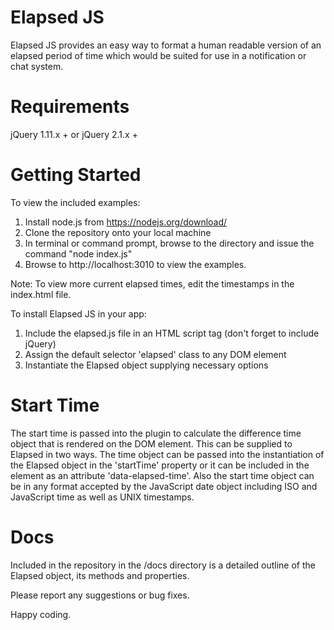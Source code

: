 # Elapsed JS
Elapsed JS provides an easy way to format a human readable version of an elapsed period of time which would be suited for use in a notification or chat system.

# Requirements
jQuery 1.11.x + or jQuery 2.1.x +

# Getting Started

To view the included examples:

1. Install node.js from https://nodejs.org/download/
2. Clone the repository onto your local machine
3. In terminal or command prompt, browse to the directory and issue the command "node index.js"
4. Browse to http://localhost:3010 to view the examples. 

Note: To view more current elapsed times, edit the timestamps in the index.html file.

To install Elapsed JS in your app:

1. Include the elapsed.js file in an HTML script tag (don't forget to include jQuery)
2. Assign the default selector 'elapsed' class to any DOM element
3. Instantiate the Elapsed object supplying necessary options

# Start Time

The start time is passed into the plugin to calculate the difference time object that is rendered on the DOM element. This can be supplied to Elapsed in two ways.  The time object can be passed into the instantiation of the Elapsed object in the 'startTime' property or it can be included in the element as an attribute 'data-elapsed-time'.
Also the start time object can be in any format accepted by the JavaScript date object including ISO and JavaScript time as well as UNIX timestamps. 

# Docs

Included in the repository in the /docs directory is a detailed outline of the Elapsed object, its methods and properties.

Please report any suggestions or bug fixes.

Happy coding. 
